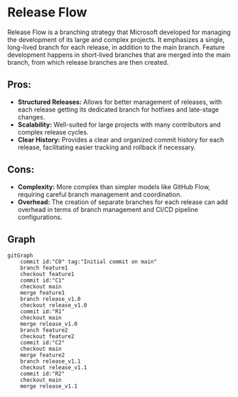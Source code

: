 # Release Flow
Release Flow is a branching strategy that Microsoft developed for managing the development of its large and complex projects. It emphasizes a single, long-lived branch for each release, in addition to the main branch. Feature development happens in short-lived branches that are merged into the main branch, from which release branches are then created.

## Pros:

- **Structured Releases:** Allows for better management of releases, with each release getting its dedicated branch for hotfixes and late-stage changes.
- **Scalability:** Well-suited for large projects with many contributors and complex release cycles.
- **Clear History:** Provides a clear and organized commit history for each release, facilitating easier tracking and rollback if necessary.

## Cons:

- **Complexity:** More complex than simpler models like GitHub Flow, requiring careful branch management and coordination.
- **Overhead:** The creation of separate branches for each release can add overhead in terms of branch management and CI/CD pipeline configurations.

## Graph

```mermaid
gitGraph
    commit id:"C0" tag:"Initial commit on main"
    branch feature1
    checkout feature1
    commit id:"C1"
    checkout main
    merge feature1
    branch release_v1.0
    checkout release_v1.0
    commit id:"R1"
    checkout main
    merge release_v1.0
    branch feature2
    checkout feature2
    commit id:"C2"
    checkout main
    merge feature2
    branch release_v1.1
    checkout release_v1.1
    commit id:"R2"
    checkout main
    merge release_v1.1
```